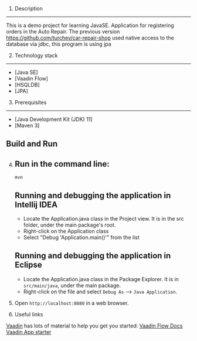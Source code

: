 1. Description
-------------
This is a demo project for learning JavaSE. Application for registering orders in the Auto Repair.
The previous version https://github.com/turchev/car-repair-shop used native access to the database via jdbc, this program is using jpa 


2. Technology stack
-------------
* [Java SE]
* [Vaadin Flow]
* [HSQLDB]
* [JPA]


3. Prerequisites
-------------

* [Java Development Kit (JDK) 11]
* [Maven 3]


Build and Run
-------------

4. ##  Run in the command line:
	`mvn`

   ## Running and debugging the application in Intellij IDEA
      - Locate the Application.java class in the Project view. It is in the src folder, under the main package's root.
      - Right-click on the Application class
      - Select "Debug 'Application.main()'" from the list

   ## Running and debugging the application in Eclipse
      - Locate the Application.java class in the Package Explorer. It is in `src/main/java`, under the main package.
      - Right-click on the file and select `Debug As` --> `Java Application`.


5. Open `http://localhost:8080` in a web browser.


6. Useful links

[Vaadin](https://vaadin.com) has lots of material to help you get you started:
[Vaadin Flow Docs](https://vaadin.com/docs/v20/flow/application/overview)
[Vaadin App starter](https://start.vaadin.com/)


